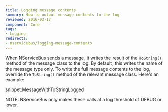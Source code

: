 ```yaml
---
title: Logging message contents
summary: How to output message contents to the log
reviewed: 2016-03-17
component: Core
tags:
- Logging
redirects:
- nservicebus/logging-message-contents
---
```


When NServiceBus sends a message, it writes the result of the `ToString()` method of the message class to the log. By default, this writes the name of the message type only. To write the full message contents to the log, override the `ToString()` method of the relevant message class. Here's an example:

snippet:MessageWithToStringLogged

NOTE: NServiceBus only makes these calls at a log threshold of DEBUG or lower.